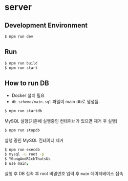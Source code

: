 # server

## Development Environment
```bash
$ npm run dev
```

## Run

```bash
$ npm run build
$ npm run start
```

## How to run DB

- Docker 설치 필요
- `db_scheme/main.sql` 파일이 main db로 생성됨.  

```bash
$ npm run startdb
```
MySQL 실행(기존에 실행중인 컨테이너가 있으면 제거 후 실행)

```bash
$ npm run stopdb
```
실행 중인 MySQL 컨테이너 제거

```bash
$ npm run execdb
$ mysql -u root -p
$ Y0ungAndR1chThatsUs
$ use main;
```
실행 후 DB 접속 후 root 비밀번호 입력 후 `main` 데이터베이스 접속